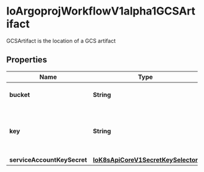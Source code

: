 

# IoArgoprojWorkflowV1alpha1GCSArtifact

GCSArtifact is the location of a GCS artifact
## Properties

Name | Type | Description | Notes
------------ | ------------- | ------------- | -------------
**bucket** | **String** | Bucket is the name of the bucket | 
**key** | **String** | Key is the path in the bucket where the artifact resides | 
**serviceAccountKeySecret** | [**IoK8sApiCoreV1SecretKeySelector**](IoK8sApiCoreV1SecretKeySelector.md) |  |  [optional]




